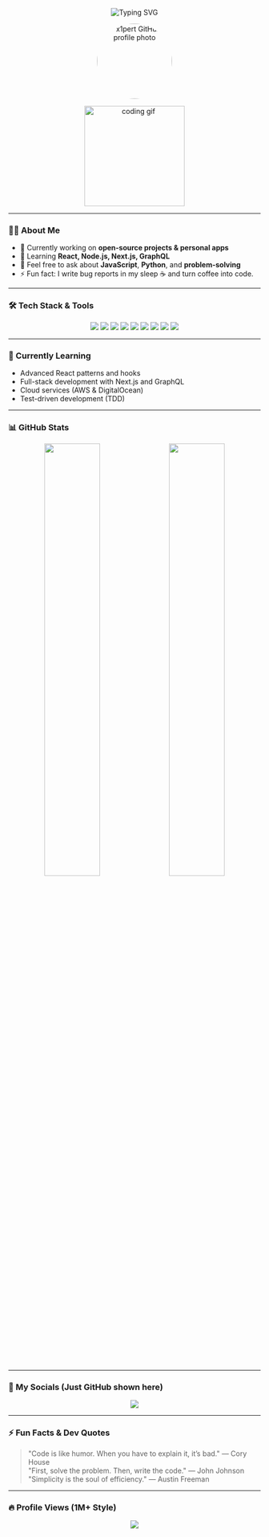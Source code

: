 <!-- HEADER -->
<p align="center">
  <img src="https://readme-typing-svg.demolab.com?font=Fira+Code&pause=1000&width=700&lines=Hi+there!+I'm+NIKO+%F0%9F%91%8B;A+Passionate+Coder+%F0%9F%92%BB;Welcome+to+my+GitHub+Profile+%F0%9F%8C%90" alt="Typing SVG" />
</p>

<!-- Profile Picture -->
<p align="center">
  <img src="https://github.com/x1pert.png" alt="x1pert GitHub profile photo" width="150" height="150" style="border-radius: 50%;" />
</p>

<p align="center">
  <img src="https://media.giphy.com/media/3oEjI6SIIHBdRxXI40/giphy.gif" alt="coding gif" width="200" />
</p>

---

### 👨‍💻 About Me
- 🔭 Currently working on **open-source projects & personal apps**
- 🌱 Learning **React, Node.js, Next.js, GraphQL**
- 💬 Feel free to ask about **JavaScript**, **Python**, and **problem-solving**
- ⚡ Fun fact: I write bug reports in my sleep ☕ and turn coffee into code.

---

### 🛠️ Tech Stack & Tools

<p align="center">
  <img src="https://img.shields.io/badge/JavaScript-F7DF1E?logo=javascript&logoColor=black&style=for-the-badge" />
  <img src="https://img.shields.io/badge/TypeScript-3178C6?logo=typescript&logoColor=white&style=for-the-badge" />
  <img src="https://img.shields.io/badge/React-61DAFB?logo=react&logoColor=black&style=for-the-badge" />
  <img src="https://img.shields.io/badge/Next.js-000000?logo=nextdotjs&logoColor=white&style=for-the-badge" />
  <img src="https://img.shields.io/badge/Node.js-339933?logo=nodedotjs&logoColor=white&style=for-the-badge" />
  <img src="https://img.shields.io/badge/Express.js-000000?logo=express&logoColor=white&style=for-the-badge" />
  <img src="https://img.shields.io/badge/Python-3776AB?logo=python&logoColor=white&style=for-the-badge" />
  <img src="https://img.shields.io/badge/Docker-2496ED?logo=docker&logoColor=white&style=for-the-badge" />
  <img src="https://img.shields.io/badge/Git-F05032?logo=git&logoColor=white&style=for-the-badge" />
</p>

---

### 🌱 Currently Learning

- Advanced React patterns and hooks  
- Full-stack development with Next.js and GraphQL  
- Cloud services (AWS & DigitalOcean)  
- Test-driven development (TDD)

---

### 📊 GitHub Stats

<p align="center">
  <img src="https://github-readme-stats.vercel.app/api?username=x1pert&show_icons=true&theme=dracula" width="47%" />
  &nbsp;
  <img src="https://github-readme-streak-stats.herokuapp.com?user=x1pert&theme=dracula" width="47%" />
</p>

---

### 🔗 My Socials (Just GitHub shown here)

<p align="center">
  <a href="https://github.com/x1pert" target="_blank">
    <img src="https://img.shields.io/badge/GitHub-x1pert-181717?logo=github&logoColor=white&style=for-the-badge" />
  </a>
</p>

---

### ⚡ Fun Facts & Dev Quotes

> "Code is like humor. When you have to explain it, it’s bad." — Cory House  
> "First, solve the problem. Then, write the code." — John Johnson  
> "Simplicity is the soul of efficiency." — Austin Freeman

---

### 🔥 Profile Views (1M+ Style)

<p align="center">
  <img src="https://img.shields.io/badge/Profile_Views-1%2C000%2C000%2B-blueviolet?style=for-the-badge&logo=github" />
</p>
